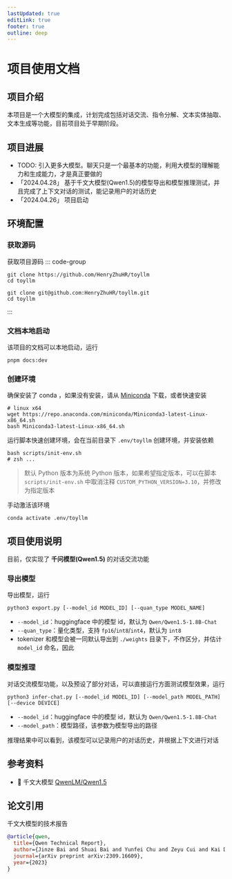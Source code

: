 ```yaml
---
lastUpdated: true
editLink: true
footer: true
outline: deep
---
```



# 项目使用文档

## 项目介绍
本项目是一个大模型的集成，计划完成包括对话交流、指令分解、文本实体抽取、文本生成等功能，目前项目处于早期阶段。

## 项目进展

- TODO: 引入更多大模型。聊天只是一个最基本的功能，利用大模型的理解能力和生成能力，才是真正要做的
- 「2024.04.28」 基于千文大模型(Qwen1.5)的模型导出和模型推理测试，并且完成了上下文对话的测试，能记录用户的对话历史
- 「2024.04.26」 项目启动
<!-- 
## 环境要求
本项目在以下环境中测试通过：

| 系统          | CPU       | GPU      |
| ------------- | --------- | -------- |
| Ubuntu 22.04  | i9-13900K | RTX 4090 |
| Sonoma 12.0.1 | M1 Pro    | M1 Pro   | -->

## 环境配置

### 获取源码
获取项目源码
::: code-group

```shell [HTTP]
git clone https://github.com/HenryZhuHR/toyllm
cd toyllm
```

```shell [SSH]
git clone git@github.com:HenryZhuHR/toyllm.git
cd toyllm
```

:::


### 文档本地启动

该项目的文档可以本地启动，运行
```shell
pnpm docs:dev
```

### 创建环境

确保安装了 conda ，如果没有安装，请从 [Miniconda](https://docs.anaconda.com/free/miniconda/index.html) 下载，或者快速安装
  
```shell
# linux x64
wget https://repo.anaconda.com/miniconda/Miniconda3-latest-Linux-x86_64.sh
bash Miniconda3-latest-Linux-x86_64.sh
```

运行脚本快速创建环境，会在当前目录下 `.env/toyllm` 创建环境，并安装依赖
```shell
bash scripts/init-env.sh
# zsh ...
```
> 默认 Python 版本为系统 Python 版本，如果希望指定版本，可以在脚本 `scripts/init-env.sh` 中取消注释 `CUSTOM_PYTHON_VERSION=3.10`，并修改为指定版本

手动激活该环境
```shell
conda activate .env/toyllm
```

## 项目使用说明

目前，仅实现了 **千问模型(Qwen1.5)** 的对话交流功能

### 导出模型

导出模型，运行
```shell
python3 export.py [--model_id MODEL_ID] [--quan_type MODEL_NAME]
```
- `--model_id`：huggingface 中的模型 id，默认为 `Qwen/Qwen1.5-1.8B-Chat`
- `--quan_type`：量化类型，支持 `fp16`/`int8`/`int4`，默认为 `int8`
- tokenizer 和模型会被一同默认导出到 `./weights` 目录下，不作区分，并估计 `model_id` 命名，因此

### 模型推理

对话交流模型功能，以及预设了部分对话，可以直接运行方面测试模型效果，运行
```shell
python3 infer-chat.py [--model_id MODEL_ID] [--model_path MODEL_PATH] [--device DEVICE]
```
- `--model_id`：huggingface 中的模型 id，默认为 `Qwen/Qwen1.5-1.8B-Chat`
- `--model_path`：模型路径，该参数为模型导出的路径

推理结果中可以看到，该模型可以记录用户的对话历史，并根据上下文进行对话


## 参考资料

- 🚀 千文大模型 [QwenLM/Qwen1.5](https://github.com/QwenLM/Qwen1.5?tab=readme-ov-file)


## 论文引用

千文大模型的技术报告
```bibtex
@article{qwen,
  title={Qwen Technical Report},
  author={Jinze Bai and Shuai Bai and Yunfei Chu and Zeyu Cui and Kai Dang and Xiaodong Deng and Yang Fan and Wenbin Ge and Yu Han and Fei Huang and Binyuan Hui and Luo Ji and Mei Li and Junyang Lin and Runji Lin and Dayiheng Liu and Gao Liu and Chengqiang Lu and Keming Lu and Jianxin Ma and Rui Men and Xingzhang Ren and Xuancheng Ren and Chuanqi Tan and Sinan Tan and Jianhong Tu and Peng Wang and Shijie Wang and Wei Wang and Shengguang Wu and Benfeng Xu and Jin Xu and An Yang and Hao Yang and Jian Yang and Shusheng Yang and Yang Yao and Bowen Yu and Hongyi Yuan and Zheng Yuan and Jianwei Zhang and Xingxuan Zhang and Yichang Zhang and Zhenru Zhang and Chang Zhou and Jingren Zhou and Xiaohuan Zhou and Tianhang Zhu},
  journal={arXiv preprint arXiv:2309.16609},
  year={2023}
}
```

<!-- ## License

本项目遵循 [GPL-3.0](https://opensource.org/licenses/GPL-3.0) 协议，请遵循协议使用本项目。 -->